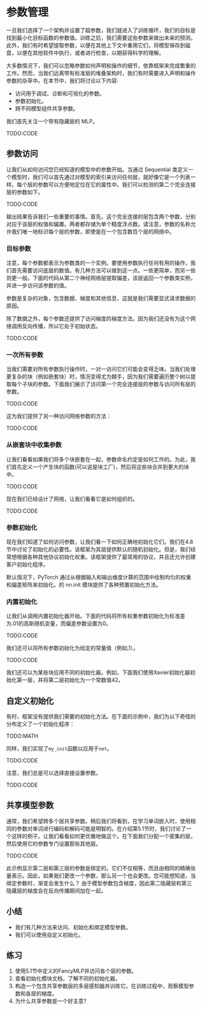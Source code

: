 

<!--
 * @version:
 * @Author:  StevenJokess https://github.com/StevenJokess
 * @Date: 2020-07-23 00:20:51
 * @LastEditors:  StevenJokess https://github.com/StevenJokess
 * @LastEditTime: 2020-07-23 00:47:31
 * @Description:translate by machine
 * @TODO::
 * @Reference:http://preview.d2l.ai/d2l-en/master/chapter_deep-learning-computation/parameters.html
 * https://zh.d2l.ai/chapter_deep-learning-computation/parameters.html
-->

# 参数管理

一旦我们选择了一个架构并设置了超参数，我们就进入了训练循环，我们的目标是找到最小化目标函数的参数值。训练之后，我们需要这些参数来做出未来的预测。此外，我们有时希望提取参数，以便在其他上下文中重用它们，将模型保存到磁盘，以便在其他软件中执行，或者进行检查，以期获得科学的理解。

大多数情况下，我们可以忽略参数如何声明和操作的细节，依靠框架来完成繁重的工作。然而，当我们远离带有标准层的堆叠架构时，我们有时需要进入声明和操作参数的杂草中。在本节中，我们将讨论以下内容:

* 访问用于调试、诊断和可视化的参数。
* 参数初始化。
* 跨不同模型组件共享参数。

我们首先关注一个带有隐藏层的 MLP。

TODO:CODE

## 参数访问

让我们从如何访问您已经知道的模型中的参数开始。当通过 Sequential 类定义一个模型时，我们可以首先通过对模型的索引来访问任何层，就好像它是一个列表一样。每个层的参数可以方便地定位在它的属性中。我们可以检测的第二个完全连接层的参数如下。

TODO:CODE

输出结果告诉我们一些重要的事情。首先，这个完全连接的层包含两个参数，分别对应于该层的权值和偏置。两者都存储为单个精度浮点数。请注意，参数的名称允许我们唯一地标识每个层的参数，即使是在一个包含数百个层的网络中。

### 目标参数

注意，每个参数都表示为参数类的一个实例。要使用参数执行任何有用的操作，我们首先需要访问底层的数值。有几种方法可以做到这一点。一些更简单，而另一些则更一般。下面的代码从第二个神经网络层提取偏差，该层返回一个参数类实例，并进一步访问该参数的值。

参数是复杂的对象，包含数据、梯度和其他信息，这就是我们需要显式请求数据的原因。

除了数据之外，每个参数还提供了访问梯度的梯度方法。因为我们还没有为这个网络调用反向传播，所以它处于初始状态。

TODO:CODE

### 一次所有参数

当我们需要对所有参数执行操作时，一对一访问它们可能会变得乏味。当我们处理更复杂的块（例如嵌套块）时，情况变得尤为棘手，因为我们需要遍历整个树以提取每个子块的参数。下面我们展示了访问第一个完全连接层的参数与访问所有层的参数。

TODO:CODE

这为我们提供了另一种访问网络参数的方法：

TODO:CODE

### 从嵌套块中收集参数

让我们看看如果我们将多个块嵌套在一起，参数命名约定是如何工作的。为此，我们首先定义一个产生块的函数(可以说是块工厂)，然后将这些块合并到更大的块中。

TODO:CODE

现在我们已经设计了网络，让我们看看它是如何组织的。

TODO:CODE

### 参数初始化

现在我们知道了如何访问参数，让我们看一下如何正确地初始化它们。我们在4.8节中讨论了初始化的必要性。该框架为其层提供默认的随机初始化。但是，我们经常想根据各种其他协议初始化权重。该框架提供了最常用的协议，并且还允许创建客户初始化程序。

默认情况下，PyTorch 通过从根据输入和输出维度计算的范围中绘制均匀的权重和偏差矩阵来初始化。的 nn.init 模块提供了各种预置初始化方法。

### 内置初始化

让我们从调用内置初始化器开始。下面的代码将所有权重参数初始化为标准差为.01的高斯随机变量，而偏差参数设置为0。

TODO:CODE

我们还可以将所有参数初始化为给定的常量值（例如,1）。

TODO:CODE

我们还可以为某些块应用不同的初始化器。例如，下面我们使用Xavier初始化器初始化第一层，并将第二层初始化为一个常数值42。

## 自定义初始化

有时，框架没有提供我们需要的初始化方法。在下面的示例中，我们为以下奇怪的分布定义了一个初始化程序：

TODO:MATH

同样，我们实现了`my_init`函数以应用于`net`。

TODO:CODE

注意，我们总是可以选择直接设置参数。

TODO:CODE

## 共享模型参数

通常，我们希望跨多个层共享参数。稍后我们将看到，在学习单词嵌入时，使用相同的参数对单词进行编码和解码可能是明智的。在介绍第5.1节时，我们讨论了一个这样的例子。让我们看看如何更优雅地做这个。在下面我们分配一个密集的层，然后使用它的参数专门设置那些其他层。

TODO:CODE

此示例显示第二层和第三层的参数是绑定的。它们不仅相等，而且由相同的精确张量表示。因此，如果我们更改一个参数，那么另一个也会更改。您可能想知道，当绑定参数时，渐变会发生什么？ 由于模型参数包含梯度，因此第二隐藏层和第三隐藏层的梯度会在反向传播期间加在一起。

## 小结

* 我们有几种方法来访问、初始化和绑定模型参数。
* 我们可以使用自定义初始化。

## 练习

1. 使用5.1节中定义的FancyMLP并访问各个层的参数。
1. 查看初始化模块文档，了解不同的初始化器。
1. 构造一个包含共享参数层的多层感知器并训练它。在训练过程中，观察模型参数和各层的梯度。
1. 为什么共享参数是一个好主意?
